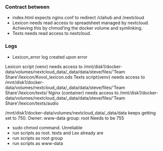 
### Contract between
- index.html expects nginx.conf to redirect /clahub and /nextcloud
- Lexicon needs read access to spreadsheet managed by nextcloud. Achieving this by chmod'ing the docker volume and symlinking.
- Texts needs read access to nextcloud.

### Logs
- Lexicon_error log created upon error


Lexicon script (venv) needs access to /mnt/disk1/docker-data/volumes/nextcloud_data/_data/data/steve/files/'Team Share'/lexicon/Kovol_lexicon.ods
Texts script(venv) needs access to /mnt/disk1/docker-data/volumes/nextcloud_data/_data/data/steve/files/'Team Share'/lexicon/texts/
Nginx (container) needs access to /mnt/disk1/docker-data/volumes/nextcloud_data/_data/data/steve/files/'Team Share'/lexicon/texts/audio

/mnt/disk1/docker-data/volumes/nextcloud_data/_data/data keeps getting set to 750. Owner: www-data group: root
Needs to be 755

- sudo chmod command. Unreliable
- run scripts as root. texts and Lex already are
- run scripts as root group
- run scripts as www-data